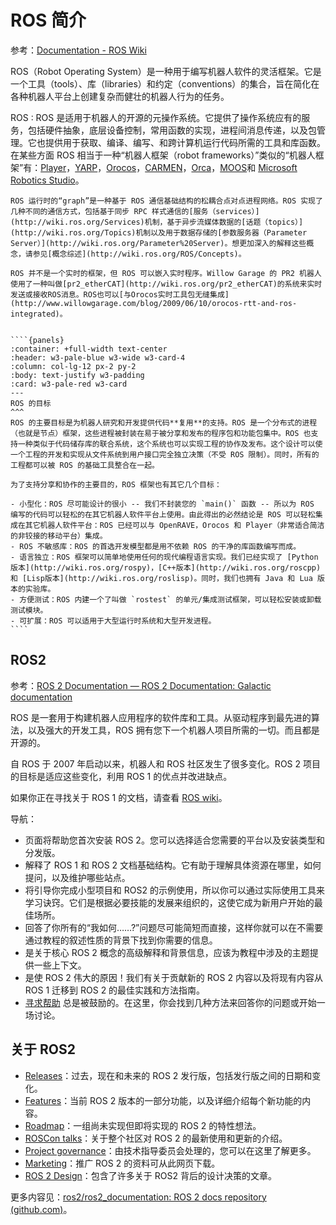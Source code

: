# ROS 简介

参考：[Documentation - ROS Wiki](http://wiki.ros.org/)

ROS（Robot Operating System）是一种用于编写机器人软件的灵活框架。它是一个工具（tools）、库（libraries）和约定（conventions）的集合，旨在简化在各种机器人平台上创建复杂而健壮的机器人行为的任务。

ROS
:   ROS 是适用于机器人的开源的元操作系统。它提供了操作系统应有的服务，包括硬件抽象，底层设备控制，常用函数的实现，进程间消息传递，以及包管理。它也提供用于获取、编译、编写、和跨计算机运行代码所需的工具和库函数。在某些方面 ROS 相当于一种“机器人框架（robot frameworks）”类似的“机器人框架”有：[Player](http://playerstage.sf.net/)，[YARP](http://eris.liralab.it/yarp/)，[Orocos](http://www.orocos.org/)，[CARMEN](http://carmen.sourceforge.net/)，[Orca](http://orca-robotics.sourceforge.net/)，[MOOS](http://www.robots.ox.ac.uk/~pnewman/TheMOOS/index.html)和 [Microsoft Robotics Studio](http://msdn.microsoft.com/en-us/robotics/default.aspx)。

    ROS 运行时的“graph”是一种基于 ROS 通信基础结构的松耦合点对点进程网络。ROS 实现了几种不同的通信方式，包括基于同步 RPC 样式通信的[服务（services）](http://wiki.ros.org/Services)机制，基于异步流媒体数据的[话题（topics）](http://wiki.ros.org/Topics)机制以及用于数据存储的[参数服务器（Parameter Server）](http://wiki.ros.org/Parameter%20Server)。想更加深入的解释这些概念，请参见[概念综述](http://wiki.ros.org/ROS/Concepts)。

    ROS 并不是一个实时的框架，但 ROS 可以嵌入实时程序。Willow Garage 的 PR2 机器人使用了一种叫做[pr2_etherCAT](http://wiki.ros.org/pr2_etherCAT)的系统来实时发送或接收ROS消息。ROS也可以[与Orocos实时工具包无缝集成](http://www.willowgarage.com/blog/2009/06/10/orocos-rtt-and-ros-integrated)。


    ````{panels}
    :container: +full-width text-center
    :header: w3-pale-blue w3-wide w3-card-4 
    :column: col-lg-12 px-2 py-2
    :body: text-justify w3-padding
    :card: w3-pale-red w3-card
    ---
    ROS 的目标
    ^^^
    ROS 的主要目标是为机器人研究和开发提供代码**复用**的支持。ROS 是一个分布式的进程（也就是节点）框架，这些进程被封装在易于被分享和发布的程序包和功能包集中。ROS 也支持一种类似于代码储存库的联合系统，这个系统也可以实现工程的协作及发布。这个设计可以使一个工程的开发和实现从文件系统到用户接口完全独立决策（不受 ROS 限制）。同时，所有的工程都可以被 ROS 的基础工具整合在一起。

    为了支持分享和协作的主要目的，ROS 框架也有其它几个目标：

    - 小型化：ROS 尽可能设计的很小 -- 我们不封装您的 `main()` 函数 -- 所以为 ROS 编写的代码可以轻松的在其它机器人软件平台上使用。由此得出的必然结论是 ROS 可以轻松集成在其它机器人软件平台：ROS 已经可以与 OpenRAVE，Orocos 和 Player（非常适合简洁的非铰接的移动平台）集成。
    - ROS 不敏感库：ROS 的首选开发模型都是用不依赖 ROS 的干净的库函数编写而成。
    - 语言独立：ROS 框架可以简单地使用任何的现代编程语言实现。我们已经实现了 [Python版本](http://wiki.ros.org/rospy)，[C++版本](http://wiki.ros.org/roscpp)和 [Lisp版本](http://wiki.ros.org/roslisp)。同时，我们也拥有 Java 和 Lua 版本的实验库。
    - 方便测试：ROS 内建一个了叫做 `rostest` 的单元/集成测试框架，可以轻松安装或卸载测试模块。
    - 可扩展：ROS 可以适用于大型运行时系统和大型开发进程。
    ````

## ROS2

参考：[ROS 2 Documentation — ROS 2 Documentation: Galactic documentation](https://docs.ros.org/en/galactic/index.html)

ROS 是一套用于构建机器人应用程序的软件库和工具。从驱动程序到最先进的算法，以及强大的开发工具，ROS 拥有您下一个机器人项目所需的一切。而且都是开源的。

自 ROS 于 2007 年启动以来，机器人和 ROS 社区发生了很多变化。ROS 2 项目的目标是适应这些变化，利用 ROS 1 的优点并改进缺点。

如果你正在寻找关于 ROS 1 的文档，请查看 [ROS wiki](https://wiki.ros.org/)。

导航：

- [](ros:install) 页面将帮助您首次安装 ROS 2。您可以选择适合您需要的平台以及安装类型和分发版。
- [](ros:docs-guide) 解释了 ROS 1 和 ROS 2 文档基础结构。它有助于理解具体资源在哪里，如何提问，以及维护哪些站点。
- [](ros:tutorials) 将引导你完成小型项目和 ROS2 的示例使用，所以你可以通过实际使用工具来学习诀窍。它们是根据必要技能的发展来组织的，这使它成为新用户开始的最佳场所。
- [](ros:how-to-guides) 回答了你所有的“我如何……?”问题尽可能简短而直接，这样你就可以在不需要通过教程的叙述性质的背景下找到你需要的信息。
- [](ros:concepts) 是关于核心 ROS 2 概念的高级解释和背景信息，应该为教程中涉及的主题提供一些上下文。
- [](ros:contributing) 是使 ROS 2 伟大的原因！我们有关于贡献新的 ROS 2 内容以及将现有内容从 ROS 1 迁移到 ROS 2 的最佳实践和方法指南。
- [寻求帮助](ros:contact) 总是被鼓励的。在这里，你会找到几种方法来回答你的问题或开始一场讨论。

## 关于 ROS2

* [Releases](https://docs.ros.org/en/galactic/Releases.html#releases)：过去，现在和未来的 ROS 2 发行版，包括发行版之间的日期和变化。
* [Features](https://docs.ros.org/en/galactic/Features.html#features)：当前 ROS 2 版本的一部分功能，以及详细介绍每个新功能的内容。
* [Roadmap](https://docs.ros.org/en/galactic/Roadmap.html#roadmap)：一组尚未实现但即将实现的 ROS 2 的特性想法。
* [ROSCon talks](https://docs.ros.org/en/galactic/ROSCon-Content.html#roscon)：关于整个社区对 ROS 2 的最新使用和更新的介绍。
* [Project governance](https://docs.ros.org/en/galactic/Governance.html#governance)：由技术指导委员会处理的，您可以在这里了解更多。
* [Marketing](https://docs.ros.org/en/galactic/Marketing.html#marketing)：推广 ROS 2 的资料可从此网页下载。
* [ROS 2 Design](http://design.ros2.org/)：包含了许多关于 ROS2 背后的设计决策的文章。

更多内容见：[ros2/ros2_documentation: ROS 2 docs repository (github.com)](https://github.com/ros2/ros2_documentation)。